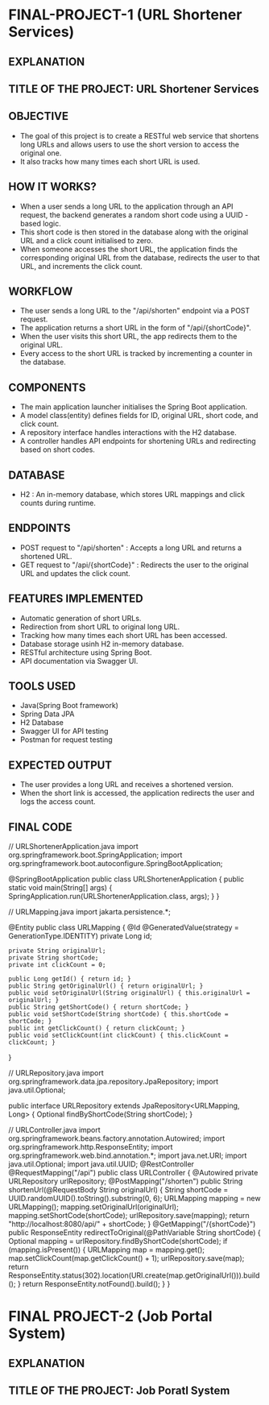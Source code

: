 # FINAL-PROJECT-1   (URL Shortener Services)
## EXPLANATION

## TITLE OF THE PROJECT: URL Shortener Services

## OBJECTIVE
- The goal of this project is to create a RESTful web service that shortens long URLs and allows users to use the short version to access the original one.
- It also tracks how many times each short URL is used.

## HOW IT WORKS?
- When a user sends a long URL to the application through an API request, the backend generates a random short code using a UUID - based logic.
- This short code is then stored in the database along with the original URL and a click count initialised to zero.
- When someone accesses the short URL, the application finds the corresponding original URL from the database, redirects the user to that URL, and increments the click count.

## WORKFLOW
- The user sends a long URL to the "/api/shorten" endpoint via a POST request.
- The application returns a short URL in the form of "/api/{shortCode}".
- When the user visits this short URL, the app redirects them to the original URL.
- Every access to the short URL is tracked by incrementing a counter in the database.

## COMPONENTS
- The main application launcher initialises the Spring Boot application.
- A model class(entity) defines fields for ID, original URL, short code, and click count.
- A repository interface handles interactions with the H2 database.
- A controller handles API endpoints for shortening URLs and redirecting based on short codes.

## DATABASE
- H2 : An in-memory database, which stores URL mappings and click counts during runtime.

## ENDPOINTS
- POST request to "/api/shorten" : Accepts a long URL and returns a shortened URL.
- GET request to "/api/{shortCode}" : Redirects the user to the original URL and updates the click count.

## FEATURES IMPLEMENTED
- Automatic generation of short URLs.
- Redirection from short URL to original long URL.
- Tracking how many times each short URL has been accessed.
- Database storage usinh H2 in-memory database.
- RESTful architecture using Spring Boot.
- API documentation via Swagger UI.

## TOOLS USED
- Java(Spring Boot framework)
- Spring Data JPA
- H2 Database
- Swagger UI for API testing
- Postman for request testing

## EXPECTED OUTPUT
- The user provides a long URL and receives a shortened version.
- When the short link is accessed, the application redirects the user and logs the access count.

## FINAL CODE
// URLShortenerApplication.java
import org.springframework.boot.SpringApplication;
import org.springframework.boot.autoconfigure.SpringBootApplication;

@SpringBootApplication
public class URLShortenerApplication {
    public static void main(String[] args) {
        SpringApplication.run(URLShortenerApplication.class, args);
    }
}

// URLMapping.java
import jakarta.persistence.*;

@Entity
public class URLMapping {
    @Id
    @GeneratedValue(strategy = GenerationType.IDENTITY)
    private Long id;

    private String originalUrl;
    private String shortCode;
    private int clickCount = 0;

    public Long getId() { return id; }
    public String getOriginalUrl() { return originalUrl; }
    public void setOriginalUrl(String originalUrl) { this.originalUrl = originalUrl; }
    public String getShortCode() { return shortCode; }
    public void setShortCode(String shortCode) { this.shortCode = shortCode; }
    public int getClickCount() { return clickCount; }
    public void setClickCount(int clickCount) { this.clickCount = clickCount; }
}

// URLRepository.java
import org.springframework.data.jpa.repository.JpaRepository;
import java.util.Optional;

public interface URLRepository extends JpaRepository<URLMapping, Long> {
    Optional<URLMapping> findByShortCode(String shortCode);
}

// URLController.java
import org.springframework.beans.factory.annotation.Autowired;
import org.springframework.http.ResponseEntity;
import org.springframework.web.bind.annotation.*;
import java.net.URI;
import java.util.Optional;
import java.util.UUID;
@RestController
@RequestMapping("/api")
public class URLController {
    @Autowired
    private URLRepository urlRepository;
    @PostMapping("/shorten")
    public String shortenUrl(@RequestBody String originalUrl) {
        String shortCode = UUID.randomUUID().toString().substring(0, 6);
        URLMapping mapping = new URLMapping();
        mapping.setOriginalUrl(originalUrl);
        mapping.setShortCode(shortCode);
        urlRepository.save(mapping);
        return "http://localhost:8080/api/" + shortCode;
    }
    @GetMapping("/{shortCode}")
    public ResponseEntity<Void> redirectToOriginal(@PathVariable String shortCode) {
        Optional<URLMapping> mapping = urlRepository.findByShortCode(shortCode);
        if (mapping.isPresent()) {
            URLMapping map = mapping.get();
            map.setClickCount(map.getClickCount() + 1);
            urlRepository.save(map);
            return ResponseEntity.status(302).location(URI.create(map.getOriginalUrl())).build();
        }
        return ResponseEntity.notFound().build();
    }
}
# FINAL PROJECT-2    (Job Portal System)
## EXPLANATION

## TITLE OF THE PROJECT: Job Poratl System


